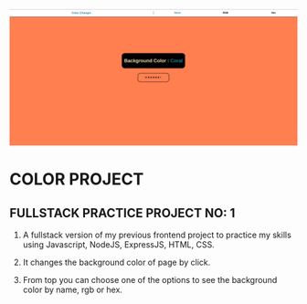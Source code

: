 ![Example](public/colorProject.png)

# COLOR PROJECT

## FULLSTACK PRACTICE PROJECT NO: 1

1. A fullstack version of my previous frontend project to practice my skills using Javascript, NodeJS, ExpressJS, HTML, CSS.

2. It changes the background color of page by click.

3. From top you can choose one of the options to see the background color by name, rgb or hex.
